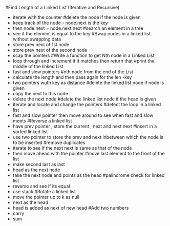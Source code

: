#Find Length of a Linked List (Iterative and Recursive)
* iterate with the counter
#delete the node if the node is given
* keep track of the node - node.next is the key
* then node.next = node.next.next
#search an element in a tree
* see if the element is equal to the key
#Swap nodes in a linked list without swapping data
* store prev next of 1st node
* store prev next of the second node
* scap the pointers
#Write a function to get Nth node in a Linked List
* loop through and increment if it matches then return that
#print the middle of the linked List
* fast and slow pointers
#nth node from the end of the List
* calculate the length and then pass again for the len -key
* two pointers wuth key as distance
#delete the linked list node if node is given
* copy the next to this node
* delete the next node
#delete the linked list node if the head is given
* iterate and locate and change the pointers
#detect the loop in a linked list
* fast and slow pointer then move around to see when fast and slow meets
#Reverse a linked list
* have prev pointer , store the current , next and next next
#insert in a sorted linked list
* use two pointer to store the prev and next inbetween which the node is to be inserted
#remove duplicates
* iterate to see if the next next is same as that of the node
* then move ahead with the pointer
#move last element to the front of the list
* make second last as last
* head as the next node
* take the next node and points as the head
#palindrome check for linked list
* reverse and see if its equal
* use stack
#Rotate a linked list
* move the pointer up to k as null
* next as the head
* head is added as next of new head
#Add two numbers
* carry
* sum
